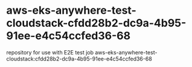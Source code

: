 # aws-eks-anywhere-test-cloudstack-cfdd28b2-dc9a-4b95-91ee-e4c54ccfed36-68
repository for use with E2E test job aws-eks-anywhere-test-cloudstack:cfdd28b2-dc9a-4b95-91ee-e4c54ccfed36-68
